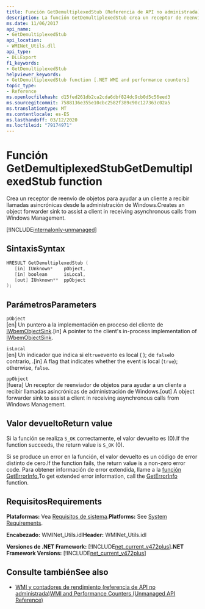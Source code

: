 ```yaml
---
title: Función GetDemultiplexedStub (Referencia de API no administrada)
description: La función GetDemultiplexedStub crea un receptor de reenviador de objetos para ayudar a un cliente a recibir llamadas asincrónicas de administración de Windows.
ms.date: 11/06/2017
api_name:
- GetDemultiplexedStub
api_location:
- WMINet_Utils.dll
api_type:
- DLLExport
f1_keywords:
- GetDemultiplexedStub
helpviewer_keywords:
- GetDemultiplexedStub function [.NET WMI and performance counters]
topic_type:
- Reference
ms.openlocfilehash: d15fed261db2ca2cda6dbf824dc9cb0d5c56eed3
ms.sourcegitcommit: 7588136e355e10cbc2582f389c90c127363c02a5
ms.translationtype: MT
ms.contentlocale: es-ES
ms.lasthandoff: 03/12/2020
ms.locfileid: "79174971"
---
```

# <a name="getdemultiplexedstub-function"></a><span data-ttu-id="ae4b8-103">Función GetDemultiplexedStub</span><span class="sxs-lookup"><span data-stu-id="ae4b8-103">GetDemultiplexedStub function</span></span>
<span data-ttu-id="ae4b8-104">Crea un receptor de reenvío de objetos para ayudar a un cliente a recibir llamadas asincrónicas desde la administración de Windows.</span><span class="sxs-lookup"><span data-stu-id="ae4b8-104">Creates an object forwarder sink to assist a client in receiving asynchronous calls from Windows Management.</span></span>
  
[!INCLUDE[internalonly-unmanaged](../../../../includes/internalonly-unmanaged.md)]
  
## <a name="syntax"></a><span data-ttu-id="ae4b8-105">Sintaxis</span><span class="sxs-lookup"><span data-stu-id="ae4b8-105">Syntax</span></span>  
  
```cpp  
HRESULT GetDemultiplexedStub (
   [in] IUnknown*    pObject,
   [in] boolean      isLocal,
   [out] IUnknown**  ppObject
);
```  

## <a name="parameters"></a><span data-ttu-id="ae4b8-106">Parámetros</span><span class="sxs-lookup"><span data-stu-id="ae4b8-106">Parameters</span></span>

`pObject`  
<span data-ttu-id="ae4b8-107">[en] Un puntero a la implementación en proceso del cliente de [IWbemObjectSink](/windows/desktop/api/wbemcli/nn-wbemcli-iwbemobjectsink).</span><span class="sxs-lookup"><span data-stu-id="ae4b8-107">[in] A pointer to the client's in-process implementation of [IWbemObjectSink](/windows/desktop/api/wbemcli/nn-wbemcli-iwbemobjectsink).</span></span>

`isLocal`  
<span data-ttu-id="ae4b8-108">[en] Un indicador que indica si el`true`evento es local ( ); de `false`lo contrario, .</span><span class="sxs-lookup"><span data-stu-id="ae4b8-108">[in] A flag that indicates whether the event is local (`true`); otherwise, `false`.</span></span>

`ppObject`  
<span data-ttu-id="ae4b8-109">[fuera] Un receptor de reenviador de objetos para ayudar a un cliente a recibir llamadas asincrónicas de administración de Windows.</span><span class="sxs-lookup"><span data-stu-id="ae4b8-109">[out] A object forwarder sink to assist a client in receiving asynchronous calls from Windows Management.</span></span>

## <a name="return-value"></a><span data-ttu-id="ae4b8-110">Valor devuelto</span><span class="sxs-lookup"><span data-stu-id="ae4b8-110">Return value</span></span>

<span data-ttu-id="ae4b8-111">Si la función se realiza `S_OK` correctamente, el valor devuelto es (0).</span><span class="sxs-lookup"><span data-stu-id="ae4b8-111">If the function succeeds, the return value is `S_OK` (0).</span></span>

<span data-ttu-id="ae4b8-112">Si se produce un error en la función, el valor devuelto es un código de error distinto de cero.</span><span class="sxs-lookup"><span data-stu-id="ae4b8-112">If the function fails, the return value is a non-zero error code.</span></span> <span data-ttu-id="ae4b8-113">Para obtener información de error extendida, llame a la [función GetErrorInfo.](geterrorinfo.md)</span><span class="sxs-lookup"><span data-stu-id="ae4b8-113">To get extended error information, call the [GetErrorInfo](geterrorinfo.md) function.</span></span>

## <a name="requirements"></a><span data-ttu-id="ae4b8-114">Requisitos</span><span class="sxs-lookup"><span data-stu-id="ae4b8-114">Requirements</span></span>  
 <span data-ttu-id="ae4b8-115">**Plataformas:** Vea [Requisitos de sistema](../../get-started/system-requirements.md).</span><span class="sxs-lookup"><span data-stu-id="ae4b8-115">**Platforms:** See [System Requirements](../../get-started/system-requirements.md).</span></span>  
  
 <span data-ttu-id="ae4b8-116">**Encabezado:** WMINet_Utils.idl</span><span class="sxs-lookup"><span data-stu-id="ae4b8-116">**Header:** WMINet_Utils.idl</span></span>  
  
 <span data-ttu-id="ae4b8-117">**Versiones de .NET Framework:** [!INCLUDE[net_current_v472plus](../../../../includes/net-current-v472plus.md)]</span><span class="sxs-lookup"><span data-stu-id="ae4b8-117">**.NET Framework Versions:** [!INCLUDE[net_current_v472plus](../../../../includes/net-current-v472plus.md)]</span></span>  
  
## <a name="see-also"></a><span data-ttu-id="ae4b8-118">Consulte también</span><span class="sxs-lookup"><span data-stu-id="ae4b8-118">See also</span></span>

- [<span data-ttu-id="ae4b8-119">WMI y contadores de rendimiento (referencia de API no administrada)</span><span class="sxs-lookup"><span data-stu-id="ae4b8-119">WMI and Performance Counters (Unmanaged API Reference)</span></span>](index.md)
